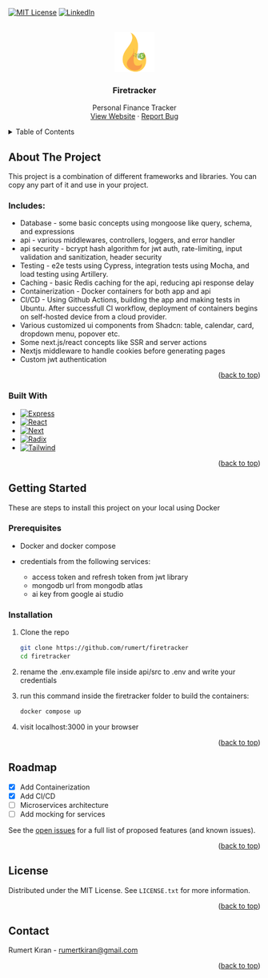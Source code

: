 <a id="readme-top"></a>
<!-- PROJECT SHIELDS -->
[![MIT License][license-shield]][license-url]
[![LinkedIn][linkedin-shield]][linkedin-url]

<!-- PROJECT LOGO -->
<br />
<div align="center">
  <a href="https://github.com/rumert/firetracker">
    <img src="app/public/logo.png" alt="Logo" width="80" height="80">
  </a>

  <h3 align="center">Firetracker</h3>

  <p align="center">
    Personal Finance Tracker
    <br />
    <a href="https://www.firetracker.online">View Website</a>
    ·
    <a href="https://github.com/rumert/firetracker/issues/new?labels=bug">Report Bug</a>
  </p>
</div>



<!-- TABLE OF CONTENTS -->
<details>
  <summary>Table of Contents</summary>
  <ol>
    <li>
      <a href="#about-the-project">About The Project</a>
      <ul>
        <li><a href="#includes">Includes</a></li>
      </ul>
      <ul>
        <li><a href="#built-with">Built With</a></li>
      </ul>
    </li>
    <li>
      <a href="#getting-started">Getting Started</a>
      <ul>
        <li><a href="#prerequisites">Prerequisites</a></li>
        <li><a href="#installation">Installation</a></li>
      </ul>
    </li>
    <li><a href="#roadmap">Roadmap</a></li>
    <li><a href="#license">License</a></li>
    <li><a href="#contact">Contact</a></li>
  </ol>
</details>


<!-- ABOUT THE PROJECT -->
## About The Project

This project is a combination of different frameworks and libraries. You can copy any part of it and use in your project.

### Includes:
* Database - some basic concepts using mongoose like query, schema, and expressions
* api - various middlewares, controllers, loggers, and error handler
* api security - bcrypt hash algorithm for jwt auth, rate-limiting, input validation and sanitization, header security
* Testing - e2e tests using Cypress, integration tests using Mocha, and load testing using Artillery.
* Caching - basic Redis caching for the api, reducing api response delay
* Containerization - Docker containers for both app and api
* CI/CD - Using Github Actions, building the app and making tests in Ubuntu. After successfull CI workflow, deployment of containers begins on self-hosted device from a cloud provider.
* Various customized ui components from Shadcn: table, calendar, card, dropdown menu, popover etc.
* Some next.js/react concepts like SSR and server actions
* Nextjs middleware to handle cookies before generating pages
* Custom jwt authentication

<p align="right">(<a href="#readme-top">back to top</a>)</p>


### Built With

* [![Express][Express.js]][Express-url]
* [![React][React.js]][React-url]
* [![Next][Next.js]][Next-url]
* [![Radix][RadixUI]][Radix-url]
* [![Tailwind][Tailwind]][Tailwind-url]


<p align="right">(<a href="#readme-top">back to top</a>)</p>



<!-- GETTING STARTED -->
## Getting Started

These are steps to install this project on your local using Docker

### Prerequisites

* Docker and docker compose
* credentials from the following services:
	
  - access token and refresh token from jwt library
  - mongodb url from mongodb atlas
  - ai key from google ai studio
	
  
### Installation

1. Clone the repo

   ```sh
   git clone https://github.com/rumert/firetracker
   cd firetracker
   ```
2. rename the .env.example file inside api/src to .env and write your credentials
3. run this command inside the firetracker folder to build the containers:

   ```sh
   docker compose up
   ```
4. visit localhost:3000 in your browser

<p align="right">(<a href="#readme-top">back to top</a>)</p>



<!-- ROADMAP -->
## Roadmap

- [x] Add Containerization
- [x] Add CI/CD
- [ ] Microservices architecture
- [ ] Add mocking for services

See the [open issues](https://github.com/rumert/firetracker/issues) for a full list of proposed features (and known issues).

<p align="right">(<a href="#readme-top">back to top</a>)</p>



<!-- LICENSE -->
## License

Distributed under the MIT License. See `LICENSE.txt` for more information.

<p align="right">(<a href="#readme-top">back to top</a>)</p>



<!-- CONTACT -->
## Contact

Rumert Kıran - rumertkiran@gmail.com

<p align="right">(<a href="#readme-top">back to top</a>)</p>



<!-- MARKDOWN LINKS & IMAGES -->
[license-shield]: https://img.shields.io/github/license/othneildrew/Best-README-Template.svg?style=for-the-badge
[license-url]: https://github.com/rumert/firetracker/blob/main/LICENSE
[linkedin-shield]: https://img.shields.io/badge/-LinkedIn-black.svg?style=for-the-badge&logo=linkedin&colorB=555
[linkedin-url]: https://www.linkedin.com/in/rumert-kiran
[Express.js]: https://img.shields.io/badge/express.js-%23404d59.svg?style=for-the-badge&logo=express&logoColor=%2361DAFB
[Express-url]: https://expressjs.com/
[React.js]: https://img.shields.io/badge/React-20232A?style=for-the-badge&logo=react&logoColor=61DAFB
[React-url]: https://reactjs.org/
[Next.js]: https://img.shields.io/badge/next.js-000000?style=for-the-badge&logo=nextdotjs&logoColor=white
[Next-url]: https://nextjs.org/
[RadixUI]: https://img.shields.io/badge/radix%20ui-161618.svg?style=for-the-badge&logo=radix-ui&logoColor=white
[Radix-url]: https://www.radix-ui.com/
[Tailwind]: https://img.shields.io/badge/tailwind%20css-%2338B2AC.svg?style=for-the-badge&logo=tailwind-css&logoColor=white
[Tailwind-url]: https://tailwindcss.com/
